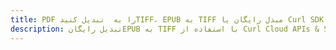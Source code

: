 ---title: PDF را به  تبدیل کنیدTIFF، EPUB به TIFF مبدل رایگان یا Curl SDKdescription: تبدیل رایگانEPUB به TIFF با استفاده از Curl Cloud APIs & SDK همچنین اسناد PDF را در Cloud ایجاد، ویرایش و رندر کنید.---